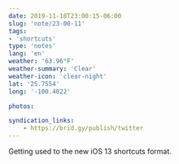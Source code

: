 ```yaml
---
date: 2019-11-18T23:00:15-06:00
slug: 'note/23-00-11'
tags:
- 'shortcuts'
type: 'notes'
lang: 'en'
weather: '63.96°F'
weather-summary: 'Clear'
weather-icon: 'clear-night'
lat: '25.7554'
long: '-100.4022'

photos:

syndication_links:
    - https://brid.gy/publish/twitter
---
```

Getting used to the new iOS 13 shortcuts format.
